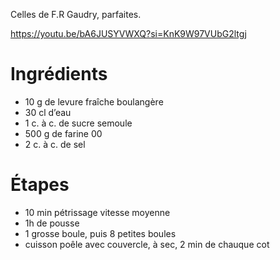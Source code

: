 Celles de F.R Gaudry, parfaites. 

https://youtu.be/bA6JUSYVWXQ?si=KnK9W97VUbG2ltgj

# Ingrédients

- 10 g de levure fraîche boulangère 
- 30 cl d’eau 
- 1 c. à c. de sucre semoule
- 500 g de farine 00
- 2 c. à c. de sel

# Étapes

- 10 min pétrissage vitesse moyenne
- 1h de pousse
- 1 grosse boule, puis 8 petites boules
- cuisson poêle avec couvercle, à sec, 2 min de chauque cot
